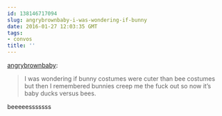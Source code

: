 ```yaml
---
id: 138146717094
slug: angrybrownbaby-i-was-wondering-if-bunny
date: 2016-01-27 12:03:35 GMT
tags:
- convos
title: ''
---
```

<p><a href="http://angrybrownbaby.tumblr.com/post/138128976374/i-was-wondering-if-bunny-costumes-were-cuter-than" class="tumblr_blog">angrybrownbaby</a>:</p>

<blockquote><p>I was wondering if bunny costumes were cuter than bee costumes but then I remembered bunnies creep me the fuck out so now it’s baby ducks versus bees.</p></blockquote>

<p>beeeeesssssss</p>